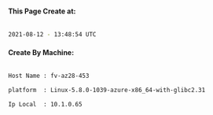 
   
#### This Page Create at:

```bash

2021-08-12 - 13:48:54 UTC

```

#### Create By Machine:

```bash

Host Name : fv-az28-453

platform  : Linux-5.8.0-1039-azure-x86_64-with-glibc2.31

Ip Local  : 10.1.0.65

```

